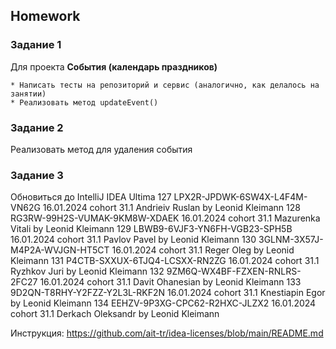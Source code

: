 ##  Homework

### Задание 1

Для проекта **События (календарь праздников)**

    * Написать тесты на репозиторий и сервис (аналогично, как делалось на занятии)
    * Реализовать метод updateEvent()

### Задание 2 
Реализовать метод для удаления события

### Задание 3
Обновиться до IntelliJ IDEA Ultima
127	LPX2R-JPDWK-6SW4X-L4F4M-VN62G   16.01.2024 cohort 31.1 Andrieiv Ruslan by Leonid Kleimann
128	RG3RW-99H2S-VUMAK-9KM8W-XDAEK   16.01.2024 cohort 31.1 Mazurenka Vitali by Leonid Kleimann
129	LBWB9-6VJF3-YN6FH-VGB23-SPH5B   16.01.2024 cohort 31.1 Pavlov Pavel by Leonid Kleimann
130	3GLNM-3X57J-M4P2A-WVJGN-HT5CT   16.01.2024 cohort 31.1 Reger Oleg by Leonid Kleimann
131	P4CTB-SXXUX-6TJQ4-LCSXX-RN2ZG   16.01.2024 cohort 31.1 Ryzhkov Juri by Leonid Kleimann
132	9ZM6Q-WX4BF-FZXEN-RNLRS-2FC27   16.01.2024 cohort 31.1 Davit Ohanesian by Leonid Kleimann
133	9D2QN-T8RHY-Y2FZZ-Y2L3L-RKF2N   16.01.2024 cohort 31.1 Knestiapin Egor by Leonid Kleimann
134	EEHZV-9P3XG-CPC62-R2HXC-JLZX2   16.01.2024 cohort 31.1 Derkach Oleksandr by Leonid Kleimann

Инструкция:  https://github.com/ait-tr/idea-licenses/blob/main/README.md 


